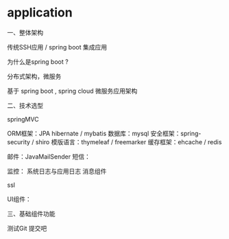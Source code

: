 # application
一、整体架构

传统SSH应用 / spring boot 集成应用

为什么是spring boot ?

分布式架构，微服务

基于 spring boot , spring cloud 微服务应用架构


二、技术选型

springMVC

ORM框架：JPA hibernate / mybatis
数据库：mysql
安全框架：spring-security / shiro
模版语言：thymeleaf / freemarker
缓存框架：ehcache / redis

邮件：JavaMailSender
短信：

监控：
系统日志与应用日志
消息组件

ssl

UI组件：

三、基础组件功能

测试Git
提交吧
